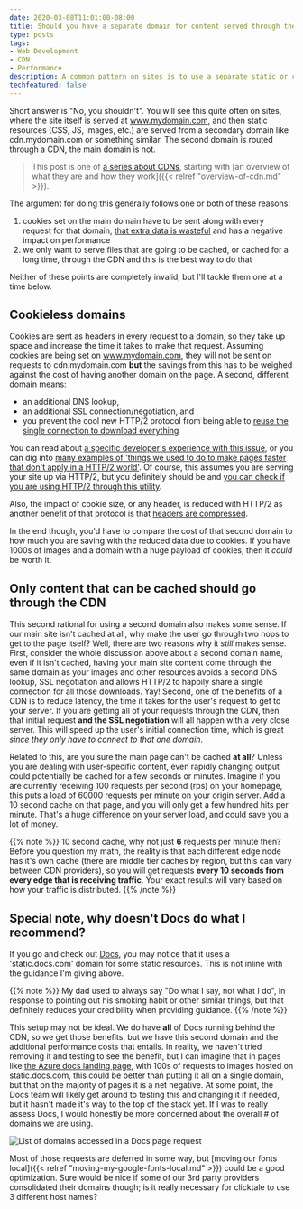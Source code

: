 ```yaml
---
date: 2020-03-08T11:01:00-08:00
title: Should you have a separate domain for content served through the CDN?
type: posts
tags:
- Web Development
- CDN
- Performance
description: A common pattern on sites is to use a separate static or cdn domain, but is this a good idea?
techfeatured: false
---
```

Short answer is "No, you shouldn't". You will see this quite often on sites, where the site itself is served at www.mydomain.com, and then static resources (CSS, JS, images, etc.) are served from a secondary domain like cdn.mydomain.com or something similar. The second domain is routed through a CDN, the main domain is not.

> This post is one of [a series about CDNs](/tags/cdn), starting with [an overview of what they are and how they work]({{< relref "overview-of-cdn.md" >}}).

The argument for doing this generally follows one or both of these reasons:

1. cookies set on the main domain have to be sent along with every request for that domain, [that extra data is wasteful](https://blog.leaseweb.com/2014/06/05/need-cookie-less-domain/) and has a negative impact on performance
2. we only want to serve files that are going to be cached, or cached for a long time, through the CDN and this is the best way to do that

Neither of these points are completely invalid, but I'll tackle them one at a time below.

## Cookieless domains

Cookies are sent as headers in every request to a domain, so they take up space and increase the time it takes to make that request. Assuming cookies are being set on www.mydomain.com, they will not be sent on requests to cdn.mydomain.com **but** the savings from this has to be weighed against the cost of having another domain on the page. A second, different domain means:

* an additional DNS lookup,
* an additional SSL connection/negotiation, and
* you prevent the cool new HTTP/2 protocol from being able to [reuse the single connection to download everything](https://developers.google.com/web/fundamentals/performance/http2/#one_connection_per_origin)

You can read about [a specific developer's experience with this issue](https://blog.theodo.com/2019/09/cookieless-domain-http2-world/), or you can dig into [many examples of 'things we used to do to make pages faster that don't apply in a HTTP/2 world'](https://http2-explained.haxx.se/en/part3). Of course, this assumes you are serving your site up via HTTP/2, but you definitely should be and [you can check if you are using HTTP/2 through this utility](https://tools.keycdn.com/http2-test).

Also, the impact of cookie size, or any header, is reduced with HTTP/2 as another benefit of that protocol is that [headers are compressed](https://developers.google.com/web/fundamentals/performance/http2/#header_compression).

In the end though, you'd have to compare the cost of that second domain to how much you are saving with the reduced data due to cookies. If you have 1000s of images and a domain with a huge payload of cookies, then it *could* be worth it.

## Only content that can be cached should go through the CDN

This second rational for using a second domain also makes some sense. If our main site isn't cached at all, why make the user go through two hops to get to the page itself? Well, there are two reasons why it _still_ makes sense. First, consider the whole discussion above about a second domain name, even if it isn't cached, having your main site content come through the same domain as your images and other resources avoids a second DNS lookup, SSL negotiation and allows HTTP/2 to happily share a single connection for all those downloads. Yay! Second, one of the benefits of a CDN is to reduce latency, the time it takes for the user's request to get to your server. If you are getting all of your requests through the CDN, then that initial request **and the SSL negotiation** will all happen with a very close server. This will speed up the user's initial connection time, which is great _since they only have to connect to that one domain_.

Related to this, are you sure the main page can't be cached **at all**? Unless you are dealing with user-specific content, even rapidly changing output could potentially be cached for a few seconds or minutes. Imagine if you are currently receiving 100 requests per second (rps) on your homepage, this puts a load of 60000 requests per minute on your origin server. Add a 10 second cache on that page, and you will only get a few hundred hits per minute. That's a huge difference on your server load, and could save you a lot of money.

{{% note %}}
10 second cache, why not just **6** requests per minute then? Before you question my math, the reality is that each different edge node has it's own cache (there are middle tier caches by region, but this can vary between CDN providers), so you will get requests **every 10 seconds from every edge that is receiving traffic**. Your exact results will vary based on how your traffic is distributed.
{{% /note %}}

## Special note, why doesn't Docs do what I recommend?

If you go and check out [Docs](https://docs.microsoft.com), you may notice that it uses a 'static.docs.com' domain for some static resources. This is not inline with the guidance I'm giving above.

{{% note %}}
My dad used to always say "Do what I say, not what I do", in response to pointing out his smoking habit or other similar things, but that definitely reduces your credibility when providing guidance.
{{% /note %}}

This setup may not be ideal. We do have **all** of Docs running behind the CDN, so we get those benefits, but we have this second domain and the additional performance costs that entails. In reality, we haven't tried removing it and testing to see the benefit, but I can imagine that in pages like [the Azure docs landing page](https://docs.microsoft.com/azure/), with 100s of requests to images hosted on static.docs.com, this could be better than putting it all on a single domain, but that on the majority of pages it is a net negative. At some point, the Docs team will likely get around to testing this and changing it if needed, but it hasn't made it's way to the top of the stack yet. If I was to really assess Docs, I would honestly be more concerned about the overall # of domains we are using.

![List of domains accessed in a Docs page request](/images/cdn/docs-domains.png)

Most of those requests are deferred in some way, but [moving our fonts local]({{< relref "moving-my-google-fonts-local.md" >}}) could be a good optimization. Sure would be nice if some of our 3rd party providers consolidated their domains though; is it really necessary for clicktale to use 3 different host names?

